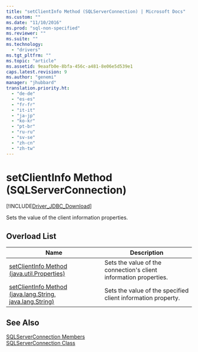 ```yaml
---
title: "setClientInfo Method (SQLServerConnection) | Microsoft Docs"
ms.custom: ""
ms.date: "11/10/2016"
ms.prod: "sql-non-specified"
ms.reviewer: ""
ms.suite: ""
ms.technology: 
  - "drivers"
ms.tgt_pltfrm: ""
ms.topic: "article"
ms.assetid: 9eaafb0e-8bfa-456c-a481-8e06e5d539e1
caps.latest.revision: 9
ms.author: "genemi"
manager: "jhubbard"
translation.priority.ht: 
  - "de-de"
  - "es-es"
  - "fr-fr"
  - "it-it"
  - "ja-jp"
  - "ko-kr"
  - "pt-br"
  - "ru-ru"
  - "sv-se"
  - "zh-cn"
  - "zh-tw"
---
```

# setClientInfo Method (SQLServerConnection)
[!INCLUDE[Driver_JDBC_Download](../../../connect/jdbc/includes)]

  Sets the value of the client information properties.  
  
## Overload List  
  
|Name|Description|  
|----------|-----------------|  
|[setClientInfo Method &#40;java.util.Properties&#41;](../../../connect/jdbc/reference/setclientinfo-method--java.util.properties-.md)|Sets the value of the connection's client information properties.|  
|[setClientInfo Method &#40;java.lang.String, java.lang.String&#41;](../../../connect/jdbc/reference/setclientinfo-method--java.lang.string--java.lang.string-.md)|Sets the value of the specified client information property.|  
  
## See Also  
 [SQLServerConnection Members](../../../connect/jdbc/reference/sqlserverconnection-members.md)   
 [SQLServerConnection Class](../../../connect/jdbc/reference/sqlserverconnection-class.md)  
  
  